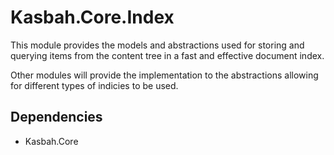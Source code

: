 # Kasbah.Core.Index

This module provides the models and abstractions used for storing and querying items from the content tree in a fast and effective document index.

Other modules will provide the implementation to the abstractions allowing for different types of indicies to be used.

## Dependencies

 * Kasbah.Core
